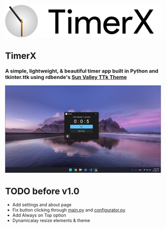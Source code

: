 <p style="text-align: center;">
    <img src="./assets/readme/banner.png"></img>
</p>

# TimerX

### A simple, lightweight, & beautiful timer app built in Python and tkinter.ttk using rdbende's [Sun Valley TTk Theme](https://github.com/rdbende/Sun-Valley-TTk-Theme)

<p style="text-align: center;">
    <img src="./assets/readme/dark.png"></img>
</p>

# TODO before v1.0
- Add settings and about page
- Fix button clicking through [main.py](main.py) and [configurator.py](configurator.py)
- Add Always on Top option
- Dynamicalay resize elements & theme
